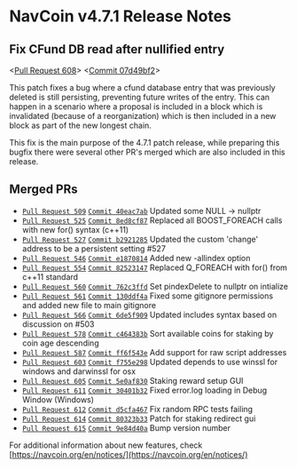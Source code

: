 # NavCoin v4.7.1 Release Notes

## Fix CFund DB read after nullified entry

<[Pull Request 608](https://github.com/navcoin/navcoin-core/pull/608)>
<[Commit 07d49bf2](https://github.com/navcoin/navcoin-core/commit/e688c6ed6a1da2734aa89b41ae16051807d49bf2)>

This patch fixes a bug where a cfund database entry that was previously deleted is still persisting, preventing future writes of the entry. This can happen in a scenario where a proposal is included in a block which is invalidated (because of a reorganization) which is then included in a new block as part of the new longest chain.

This fix is the main purpose of the 4.7.1 patch release, while preparing this bugfix there were several other PR's merged which are also included in this release.

## Merged PRs

* [`Pull Request 509`](https://github.com/navcoin/navcoin-core/pull/509) [`Commit 40eac7ab`](https://github.com/navcoin/navcoin-core/commit/58e38079d7d854a6b02ebb228f06244140eac7ab) Updated some NULL -> nullptr
* [`Pull Request 525`](https://github.com/navcoin/navcoin-core/pull/525) [`Commit 8ed8cf87`](https://github.com/navcoin/navcoin-core/commit/2e6aa1b3e598d3a443343c480bdbf6b88ed8cf87) Replaced all BOOST_FOREACH calls with new for() syntax (c++11)
* [`Pull Request 527`](https://github.com/navcoin/navcoin-core/pull/527) [`Commit b2921285`](https://github.com/navcoin/navcoin-core/commit/74def82624ff9bb4598762186598d2bab2921285) Updated the custom 'change' address to be a persistent setting #527
* [`Pull Request 546`](https://github.com/navcoin/navcoin-core/pull/546) [`Commit e1870814`](https://github.com/navcoin/navcoin-core/commit/083e790aed0120dd271a648d87948e5ae1870814) Added new -allindex option
* [`Pull Request 554`](https://github.com/navcoin/navcoin-core/pull/554) [`Commit 82523147`](https://github.com/navcoin/navcoin-core/commit/0a8c872a60169de4f6b57b83dab9b39382523147) Replaced Q_FOREACH with for() from c++11 standard
* [`Pull Request 560`](https://github.com/navcoin/navcoin-core/pull/560) [`Commit 762c3ffd`](https://github.com/navcoin/navcoin-core/commit/64f8cd453f4bdda04f4a718cb026d8a8762c3ffd) Set pindexDelete to nullptr on intialize
* [`Pull Request 561`](https://github.com/navcoin/navcoin-core/pull/561) [`Commit 130ddf4a`](https://github.com/navcoin/navcoin-core/commit/70276dba0515a133a47c081041092efa130ddf4a) Fixed some gitignore permissions and added new file to main gitignore
* [`Pull Request 566`](https://github.com/navcoin/navcoin-core/pull/566) [`Commit 6de5f909`](https://github.com/navcoin/navcoin-core/commit/556250920fef9dc3eddd28996329ba316de5f909) Updated includes syntax based on discussion on #503
* [`Pull Request 578`](https://github.com/navcoin/navcoin-core/pull/578) [`Commit c464383b`](https://github.com/navcoin/navcoin-core/commit/da5377e89a25cfa54a52768393630134c464383b) Sort available coins for staking by coin age descending
* [`Pull Request 587`](https://github.com/navcoin/navcoin-core/pull/587) [`Commit ff6f543e`](https://github.com/navcoin/navcoin-core/commit/49f74084cf9eed8d8e7c46707d836b82ff6f543e) Add support for raw script addresses
* [`Pull Request 603`](https://github.com/navcoin/navcoin-core/pull/603) [`Commit f755e298`](https://github.com/navcoin/navcoin-core/commit/6fe0683ba99ce912da4d9181094ab4baf755e298) Updated depends to use winssl for windows and darwinssl for osx
* [`Pull Request 605`](https://github.com/navcoin/navcoin-core/pull/605) [`Commit 5e0af830`](https://github.com/navcoin/navcoin-core/commit/0b8cb5dd81186fcd54860fe7c25f2cac5e0af830) Staking reward setup GUI
* [`Pull Request 611`](https://github.com/navcoin/navcoin-core/pull/611) [`Commit 30401b32`](https://github.com/navcoin/navcoin-core/commit/f7b1c6304200052418c66e8f242ddf8c30401b32) Fixed error.log loading in Debug Window (Windows)
* [`Pull Request 612`](https://github.com/navcoin/navcoin-core/pull/612) [`Commit d5cfa467`](https://github.com/navcoin/navcoin-core/commit/902970adfdd5ce0e54e54bfa7545edfad5cfa467) Fix random RPC tests failing
* [`Pull Request 614`](https://github.com/navcoin/navcoin-core/pull/614) [`Commit 80323b33`](https://github.com/navcoin/navcoin-core/commit/856d57a8f944ed3382d7001a3e9a1bfd80323b33) Patch for staking redirect gui
* [`Pull Request 615`](https://github.com/navcoin/navcoin-core/pull/615) [`Commit 9e84d40a`](https://github.com/navcoin/navcoin-core/commit/662163ad8f73081d2d6145938571ca809e84d40a) Bump version number

For additional information about new features, check [https://navcoin.org/en/notices/](https://navcoin.org/en/notices/) 

